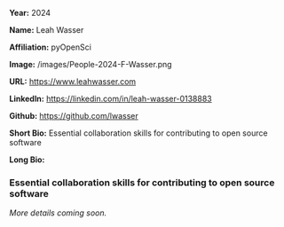 **Year:** 2024

**Name:** Leah Wasser

**Affiliation:** pyOpenSci

**Image:** /images/People-2024-F-Wasser.png

**URL:** https://www.leahwasser.com

**LinkedIn:** https://linkedin.com/in/leah-wasser-0138883

**Github:** https://github.com/lwasser

**Short Bio:** Essential collaboration skills for contributing to open source software

**Long Bio:**

### Essential collaboration skills for contributing to open source software

*More details coming soon.*
